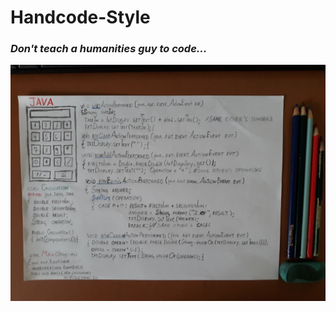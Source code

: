 # Handcode-Style
### *Don't teach a humanities guy to code...*

![enter image description here](https://raw.githubusercontent.com/GuilhermyFranca/Handcode-Style/master/SimpleCalculator.jpg)

